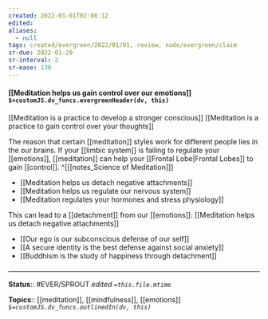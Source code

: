```yaml
---
created: 2022-01-01T02:08:12 
edited: 
aliases:
  - null
tags: created/evergreen/2022/01/01, review, node/evergreen/claim
sr-due: 2022-01-29
sr-interval: 2
sr-ease: 130
---
```


#### [[Meditation helps us gain control over our emotions]] `$=customJS.dv_funcs.evergreenHeader(dv, this)`

[[Meditation is a practice to develop a stronger conscious]]
[[Meditation is a practice to gain control over your thoughts]]

The reason that certain [[meditation]] styles work for different people lies in the our brains. 
If your [[limbic system]] is failing to regulate your [[emotions]], [[meditation]] can help your [[Frontal Lobe|Frontal Lobes]] to gain [[control]].
^[[[notes_Science of Meditation]]]

- [[Meditation helps us detach negative attachments]]
- [[Meditation helps us regulate our nervous system]]
- [[Meditation regulates your hormones and stress physiology]]

This can lead to a [[detachment]] from our [[emotions]]:
[[Meditation helps us detach negative attachments]]

- [[Our ego is our subconscious defense of our self]]
- [[A secure identity is the best defense against social anxiety]]
- [[Buddhism is the study of happiness through detachment]]

### <hr class="footnote"/> 
**Status**:: #EVER/SPROUT
*edited `=this.file.mtime`*

**Topics**:: [[meditation]], [[mindfulness]], [[emotions]]
*`$=customJS.dv_funcs.outlinedIn(dv, this)`*
